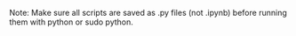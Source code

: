 Note: Make sure all scripts are saved as .py files (not .ipynb) before running them with python or sudo python. 
